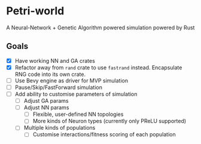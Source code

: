 # Petri-world
A Neural-Network + Genetic Algorithm powered simulation powered by Rust

## Goals

- [x] Have working NN and GA crates
- [x] Refactor away from `rand` crate to use `fastrand` instead. Encapsulate RNG code into its own crate.
- [ ] Use Bevy engine as driver for MVP simulation
- [ ] Pause/Skip/FastForward simulation
- [ ] Add ability to customise parameters of simulation
  - [ ] Adjust GA params
  - [ ] Adjust NN params
    - [ ] Flexible, user-defined NN topologies
    - [ ] More kinds of Neuron types (currently only PReLU supported)
  - [ ] Multiple kinds of populations
    - [ ] Customise interactions/fitness scoring of each population

